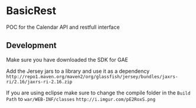 # BasicRest
POC for the Calendar API and restfull interface

Development
-----------
Make sure you have downloaded the SDK for GAE

Add the Jersey jars to a library and use it as a dependency 
`http://repo1.maven.org/maven2/org/glassfish/jersey/bundles/jaxrs-ri/2.16/jaxrs-ri-2.16.zip`

If you are using eclipse make sure to change the compile folder in the `Build Path` to `war/WEB-INF/classes`
`http://i.imgur.com/pE2RoxS.png`
